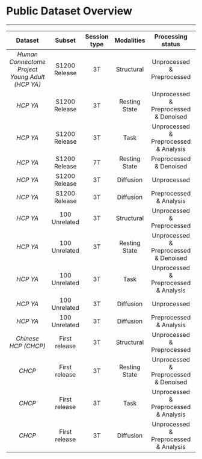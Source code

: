 # Public Dataset Overview

---
Dataset | Subset | Session type | Modalities | Processing status | Manual | Contact
:---: | :---: | :---: | :---: | :---: | :---: | :---:
*Human Connectome Project Young Adult (HCP YA)* | S1200 Release | 3T | Structural | Unprocessed & Preprocessed | [Manual](https://www.humanconnectome.org/storage/app/media/documentation/s1200/HCP_S1200_Release_Reference_Manual.pdf) | Pony <br> Ma
*HCP YA* | S1200 Release | 3T | Resting State | Unprocessed & Preprocessed & Denoised | See above | Pony <br> Ma
*HCP YA* | S1200 Release | 3T | Task | Unprocessed & Preprocessed & Analysis | See above | Pony <br> Ma
*HCP YA* | S1200 Release | 7T | Resting State | Preprocessed & Denoised  | See above | Ziteng <br> Han
*HCP YA* | S1200 Release | 3T | Diffusion | Unprocessed  | See above | Pony <br> Ma
*HCP YA* | S1200 Release | 3T | Diffusion | Preprocessed & Analysis  | See above | Pony <br> Ma
*HCP YA* | 100 Unrelated | 3T | Structural | Unprocessed & Preprocessed | See above | Zhuoying <br> Yang
*HCP YA* | 100 Unrelated | 3T | Resting State | Unprocessed & Preprocessed & Denoised | See above | Zhuoying <br> Yang
*HCP YA* | 100 Unrelated | 3T | Task | Unprocessed & Preprocessed & Analysis | See above | Zhuoying <br> Yang
*HCP YA* | 100 Unrelated | 3T | Diffusion | Unprocessed  | See above | Pony <br> Ma
*HCP YA* | 100 Unrelated | 3T | Diffusion | Preprocessed & Analysis  | See above | Kexin <br> Wang
*Chinese HCP (CHCP)* | First release | 3T | Structural | Unprocessed & Preprocessed | [Website](http://chinese-hcp.cn) | Ziteng <br> Han
*CHCP* | First release | 3T | Resting State | Unprocessed & Preprocessed & Denoised | See above | Ziteng <br> Han
*CHCP* | First release | 3T | Task | Unprocessed & Preprocessed & Analysis | See above | Ziteng <br> Han
*CHCP* | First release | 3T | Diffusion| Unprocessed & Preprocessed & Analysis | See above | Ziteng <br> Han